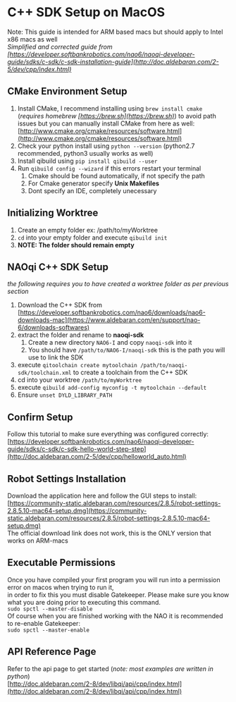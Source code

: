 # C++ SDK Setup on MacOS 
Note: This guide is intended for ARM based macs but should apply to Intel x86 macs as well \
*Simplified and corrected guide from [https://developer.softbankrobotics.com/nao6/naoqi-developer-guide/sdks/c-sdk/c-sdk-installation-guide](http://doc.aldebaran.com/2-5/dev/cpp/index.html)*

## CMake Environment Setup
1. Install CMake, I recommend installing using `brew install cmake` (*requires homebrew [https://brew.sh](https://brew.sh)*) to avoid path issues but you can manually install CMake from here as well: \
[http://www.cmake.org/cmake/resources/software.html](http://www.cmake.org/cmake/resources/software.html)
2. Check your python install using `python --version` (python2.7 recommended, python3 usually works as well)
3. Install qibuild using `pip install qibuild --user`
4. Run `qibuild config --wizard` if this errors restart your terminal
    1. Cmake should be found automatically, if not specify the path
    2. For Cmake generator specify **Unix Makefiles**
    3. Dont specify an IDE, completely unecessary

## Initializing Worktree
1. Create an empty folder ex: /path/to/myWorktree
2. `cd` into your empty folder and execute `qibuild init`
3. **NOTE: The folder should remain empty**

## NAOqi C++ SDK Setup
*the following requires you to have created a worktree folder as per previous section*
1. Download the C++ SDK from [https://developer.softbankrobotics.com/nao6/downloads/nao6-downloads-mac](https://www.aldebaran.com/en/support/nao-6/downloads-softwares)
2. extract the folder and rename to **naoqi-sdk** 
   1. Create a new directory `NAO6-I` and copy `naoqi-sdk` into it
   2. You should have `/path/to/NAO6-I/naoqi-sdk` this is the path you will use to link the SDK
3. execute `qitoolchain create mytoolchain /path/to/naoqi-sdk/toolchain.xml` to create a toolchain from the C++ SDK
4. cd into your worktree `/path/to/myWorktree`
5. execute `qibuild add-config myconfig -t mytoolchain --default`
6. Ensure `unset DYLD_LIBRARY_PATH`

## Confirm Setup
Follow this tutorial to make sure everything was configured correctly: \
[https://developer.softbankrobotics.com/nao6/naoqi-developer-guide/sdks/c-sdk/c-sdk-hello-world-step-step](http://doc.aldebaran.com/2-5/dev/cpp/helloworld_auto.html)

## Robot Settings Installation
Download the application here and follow the GUI steps to install: \
[https://community-static.aldebaran.com/resources/2.8.5/robot-settings-2.8.5.10-mac64-setup.dmg](https://community-static.aldebaran.com/resources/2.8.5/robot-settings-2.8.5.10-mac64-setup.dmg) \
The official download link does not work, this is the ONLY version that works on ARM-macs

## Executable Permissions
Once you have compiled your first program you will run into a permission error on macos when trying to run it, \
in order to fix this you must disable Gatekeeper. Please make sure you know what you are doing prior to executing this command. \
`sudo spctl --master-disable` \
Of course when you are finished working with the NAO it is recommended to re-enable Gatekeeper: \
`sudo spctl --master-enable`

## API Reference Page
Refer to the api page to get started (*note: most examples are written in python*) \
[http://doc.aldebaran.com/2-8/dev/libqi/api/cpp/index.html](http://doc.aldebaran.com/2-8/dev/libqi/api/cpp/index.html)
